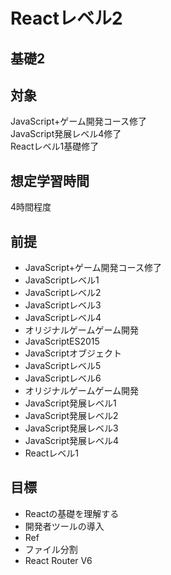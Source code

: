 # Reactレベル2
## 基礎2

## 対象
JavaScript+ゲーム開発コース修了  
JavaScript発展レベル4修了  
Reactレベル1基礎修了  

## 想定学習時間
4時間程度

## 前提
* JavaScript+ゲーム開発コース修了
* JavaScriptレベル1
* JavaScriptレベル2
* JavaScriptレベル3
* JavaScriptレベル4
* オリジナルゲームゲーム開発
* JavaScriptES2015
* JavaScriptオブジェクト
* JavaScriptレベル5
* JavaScriptレベル6
* オリジナルゲームゲーム開発
* JavaScript発展レベル1
* JavaScript発展レベル2
* JavaScript発展レベル3
* JavaScript発展レベル4
* Reactレベル1

## 目標
* Reactの基礎を理解する
* 開発者ツールの導入
* Ref
* ファイル分割
* React Router V6
